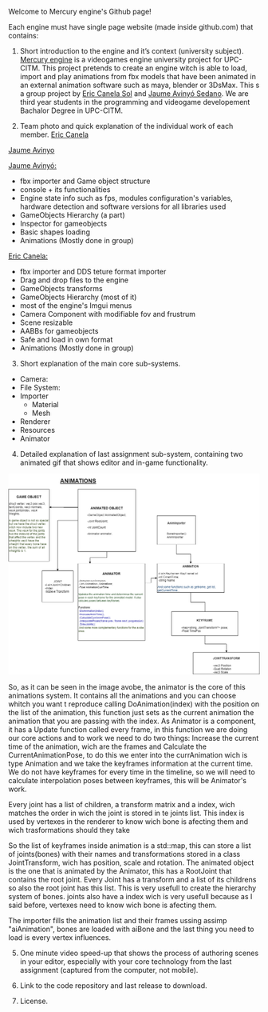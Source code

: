 Welcome to Mercury engine's Github page!

Each engine must have single page website (made inside github.com) that contains:


1. Short introduction to the engine and it’s context (university subject).
[Mercury engine](https://github.com/knela96/Mercury-Engine) is a videogames engine university project for UPC-CITM. This project pretends to create an
engine witch is able to load, import and play animations from fbx models that have been animated in an external animation software such as maya, blender 
or 3DsMax. 
This s a group project by [Eric Canela Sol](https://github.com/knela96) and [Jaume Avinyó Sedano](https://github.com/Jaumeavinyo). We are third year students
in the programming and videogame developement Bachalor Degree in UPC-CITM.

2. Team photo and quick explanation of the individual work of each member.
[Eric Canela](Eric.jpg)


[Jaume Avinyo](Jaume.jpg)


[Jaume Avinyó:](https://github.com/Jaumeavinyo) 
- fbx importer and Game object structure
- console + its functionalities
- Engine state info such as fps, modules configuration's variables, hardware detection and software versions for all libraries used
- GameObjects Hierarchy (a part)
- Inspector for gameobjects
- Basic shapes loading
- Animations (Mostly done in group)

[Eric Canela:](https://github.com/knela96)
- fbx importer and DDS teture format importer
- Drag and drop files to the engine
- GameObjects transforms
- GameObjects Hierarchy (most of it)
- most of the engine's Imgui menus
- Camera Component with modifiable fov and frustrum
- Scene resizable
- AABBs for gameobjects
- Safe and load in own format
- Animations (Mostly done in group)


3. Short explanation of the main core sub-systems.
- Camera:
- File System:
- Importer
  - Material
  - Mesh
- Renderer
- Resources
- Animator

4. Detailed explanation of last assignment sub-system, containing two animated gif that shows editor
and in-game functionality.
<img src="AnimationsDiagram.png" >

So, as it can be seen in the image avobe, the animator is the core of this animations system. It contains all the animations
and you can choose whitch you want t reproduce calling DoAnimation(index) with the position on the list of the animation, this 
function just sets as the current animation the animation that you are passing with the index.
As Animator is a component, it has a Update function called every frame, in this function we are doing our core actions and to work we need
to do two things: Increase the current time of the animation, wich are the frames and Calculate the CurrentAnimationPose,
to do this we enter into the currAnimation wich is type Animation and we take the keyframes information
at the current time. 
We do not have keyframes for every time in the timeline, so we will need to calculate interpolation poses between keyframes,
this will be Animator's work.

Every joint has a list of children, a transform matrix and a index, wich matches the order in wich the joint is stored in te joints list. This index is used
by vertexes in the renderer to know wich bone is afecting them and wich trasformations should they take

So the list of keyframes inside animation is a std::map, this can store a list of joints(bones) with their names and transformations stored in a class JointTransform, wich 
has position, scale and rotation.
The animated object is the one that is animated by the Animator, this has a RootJoint that contains the root joint. Every Joint has a 
transform and a list of its childrens so also the root joint has this list. This is very usefull to create the hierarchy system of bones. joints also
have a index wich is very usefull because as I said before, vertexes need to know wich bone is afecting them.

The importer fills the animation list and their frames ussing assimp "aiAnimation", bones are loaded with aiBone and the last thing you need to load is every vertex influences.




5. One minute video speed-up that shows the process of authoring scenes in your editor, especially
with your core technology from the last assignment (captured from the computer, not mobile).


6. Link to the code repository and last release to download.


7. License.